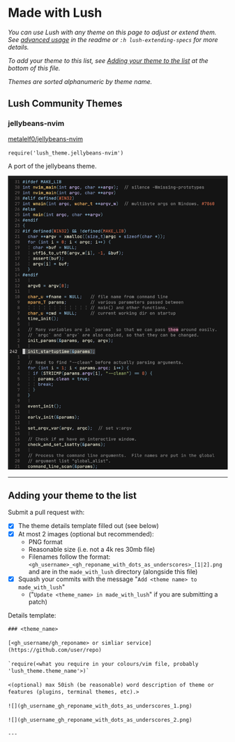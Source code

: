 Made with Lush
==============

*You can use Lush with any theme on this page to adjust or extend them. See
[advanced
usage](https://github.com/rktjmp/lush.nvim#spec-extension-and-merging) in the
readme or `:h lush-extending-specs` for more details.*

*To add your theme to this list, see [Adding your theme to the
list](#adding-your-theme-to-the-list) at the bottom of this file.*

*Themes are sorted alphanumeric by theme name.*

Lush Community Themes
---------------------

### jellybeans-nvim

[metalelf0/jellybeans-nvim](https://github.com/metalelf0/jellybeans-nvim)

`require('lush_theme.jellybeans-nvim')`

A port of the jellybeans theme.

![first screenshot](metalelf0_jellybeans-nvim_1.png)

---

Adding your theme to the list
-----------------------------

Submit a pull request with:

- [x] The theme details template filled out (see below)
- [x] At most 2 images (optional but recommended):
  - PNG format
  - Reasonable size (i.e. not a 4k res 30mb file)
  - Filenames follow the format:
    `<gh_username>_<gh_reponame_with_dots_as_underscores>_[1|2].png` and are in
    the `made_with_lush` directory (alongside this file)
- [x] Squash your commits with the message "`Add <theme name> to made_with_lush`"
  - ("`Update <theme_name> in made_with_lush`" if you are submitting a patch)

Details template:

```
### <theme_name>

[<gh_username/gh_reponame> or simliar service](https://github.com/user/repo)

`require(<what you require in your colours/vim file, probably 'lush_theme.theme_name'>)`

<(optional) max 50ish (be reasonable) word description of theme or features (plugins, terminal themes, etc).>

![](gh_username_gh_reponame_with_dots_as_underscores_1.png)

![](gh_username_gh_reponame_with_dots_as_underscores_2.png)

---
```
